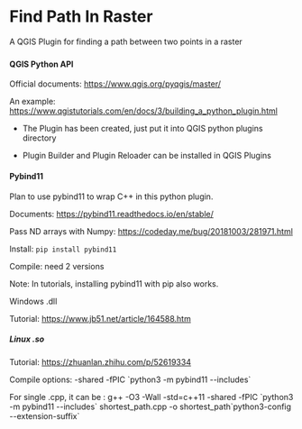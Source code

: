 # Find Path In Raster
A QGIS Plugin for finding a path between two points in a raster

### 

#### QGIS Python API

Official documents:   https://www.qgis.org/pyqgis/master/ 

An example:  https://www.qgistutorials.com/en/docs/3/building_a_python_plugin.html 

* The Plugin has been created, just put it into QGIS python plugins directory

* Plugin Builder and Plugin Reloader can be installed in QGIS Plugins

  

#### Pybind11

Plan to use pybind11 to wrap C++ in this python plugin. 

Documents:  https://pybind11.readthedocs.io/en/stable/ 

Pass ND arrays with Numpy:  https://codeday.me/bug/20181003/281971.html 



Install: `pip install pybind11 `

Compile: need 2 versions

Note: In tutorials, installing pybind11 with pip also works. 

Windows .dll

Tutorial:   https://www.jb51.net/article/164588.htm 

##### Linux .so

Tutorial:  https://zhuanlan.zhihu.com/p/52619334 

Compile options: -shared -fPIC \`python3 -m pybind11 --includes\` 

For single .cpp, it can be :  g++ -O3 -Wall -std=c++11 -shared -fPIC \`python3 -m pybind11 --includes\` shortest_path.cpp -o shortest_path\`python3-config --extension-suffix\`

